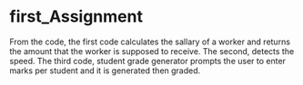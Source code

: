 # first_Assignment
From the code, the first code calculates the sallary of a worker and returns the amount that the worker is supposed to receive.
The second, detects the speed.
The third code, student grade generator prompts the user to enter marks per student and it is generated then graded.
